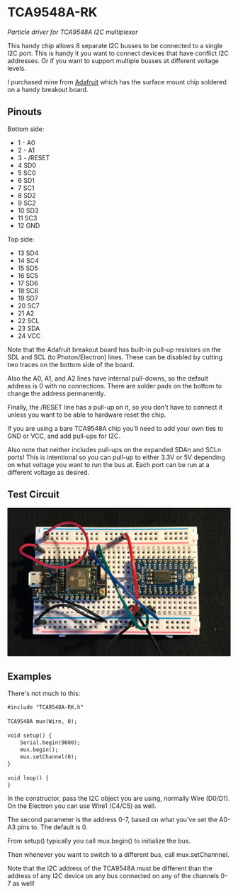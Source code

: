 # TCA9548A-RK

*Particle driver for TCA9548A I2C multiplexer*

This handy chip allows 8 separate I2C busses to be connected to a single I2C port. This is handy it you want to connect devices that have conflict I2C addresses. Or if you want to support multiple busses at different voltage levels. 

I purchased mine from [Adafruit](https://www.adafruit.com/products/2717) which has the surface mount chip soldered on a handy breakout board.

## Pinouts

Bottom side:

- 1 - A0
- 2 - A1
- 3 - /RESET
- 4 SD0
- 5 SC0
- 6 SD1
- 7 SC1
- 8 SD2
- 9 SC2
- 10 SD3
- 11 SC3
- 12 GND

Top side:

- 13 SD4
- 14 SC4
- 15 SD5
- 16 SC5
- 17 SD6
- 18 SC6
- 19 SD7
- 20 SC7
- 21 A2
- 22 SCL
- 23 SDA
- 24 VCC

Note that the Adafruit breakout board has built-in pull-up resistors on the SDL and SCL (to Photon/Electron) lines. These can be disabled by cutting two traces on the bottom side of the board.

Also the A0, A1, and A2 lines have internal pull-downs, so the default address is 0 with no connections. There are solder pads on the bottom to change the address permanently.

Finally, the /RESET line has a pull-up on it, so you don't have to connect it unless you want to be able to hardware reset the chip.

If you are using a bare TCA9548A chip you'll need to add your own ties to GND or VCC, and add pull-ups for I2C.

Also note that neither includes pull-ups on the expanded SDAn and SCLn ports! This is intentional so you can pull-up to either 3.3V or 5V depending on what voltage you want to run the bus at. Each port can be run at a different voltage as desired.

## Test Circuit

![Circuit](images/circuit.jpg)

## Examples

There's not much to this:

```
#include "TCA9548A-RK.h"

TCA9548A mux(Wire, 0);

void setup() {
	Serial.begin(9600);
	mux.begin();
	mux.setChannel(0);
}

void loop() {
}
```

In the constructor, pass the I2C object you are using, normally Wire (D0/D1). On the Electron you can use Wire1 (C4/C5) as well.

The second parameter is the address 0-7, based on what you've set the A0-A3 pins to. The default is 0.

From setup() typically you call mux.begin() to initialize the bus.

Then whenever you want to switch to a different bus, call mux.setChannnel.

Note that the I2C address of the TCA9548A must be different than the address of any I2C device on any bus connected on any of the channels 0-7 as well! 
